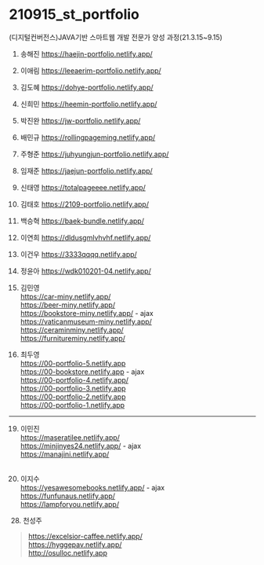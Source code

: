 # 210915_st_portfolio

(디지털컨버전스)JAVA기반 스마트웹 개발 전문가 양성 과정(21.3.15~9.15)​

1. 송해진 https://haejin-portfolio.netlify.app/

2. 이애림 https://leeaerim-portfolio.netlify.app/

3. 김도혜 https://dohye-portfolio.netlify.app/

4. 신희민 https://heemin-portfolio.netlify.app/

5. 박진완 https://jw-portfolio.netlify.app/

6. 배민규 https://rollingpageming.netlify.app/

7. 주형준 https://juhyungjun-portfolio.netlify.app/

8. 임재준 https://jaejun-portfolio.netlify.app/

9. 신태영 https://totalpageeee.netlify.app/

10. 김태호 https://2109-portfolio.netlify.app/

11. 백승혁 https://baek-bundle.netlify.app/

12. 이연희 https://dldusgmlvhvhf.netlify.app/

13. 이건우 https://3333qqqq.netlify.app/

14. 정윤아 https://wdk010201-04.netlify.app/

15. 김민영  
    https://car-miny.netlify.app/  
    https://beer-miny.netlify.app/  
    https://bookstore-miny.netlify.app/ - ajax  
    https://vaticanmuseum-miny.netlify.app/  
    https://ceraminminy.netlify.app/  
    https://furnitureminy.netlify.app/  

29. 최두영  
    https://00-portfolio-5.netlify.app  
    https://00-bookstore.netlify.app - ajax  
    https://00-portfolio-4.netlify.app/  
    https://00-portfolio-3.netlify.app  
    https://00-portfolio-2.netlify.app  
    https://00-portfolio-1.netlify.app  

------------------------------------------------

19. 이민진  
    https://maseratilee.netlify.app/  
    https://minjinyes24.netlify.app/ - ajax  
    https://manajini.netlify.app/  
​

22. 이지수  
    https://yesawesomebooks.netlify.app/ - ajax  
    https://funfunaus.netlify.app/  
    https://lampforyou.netlify.app/  

​
28. 천성주   
>    https://excelsior-caffee.netlify.app/  
>    https://hyggepav.netlify.app/  
>    http://osulloc.netlify.app  